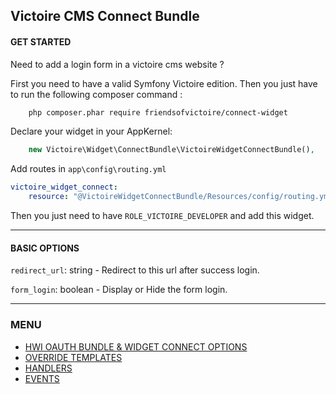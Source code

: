 ## Victoire CMS Connect Bundle

#### GET STARTED

Need to add a login form in a victoire cms website ?

First you need to have a valid Symfony Victoire edition.
Then you just have to run the following composer command :

```bash
    php composer.phar require friendsofvictoire/connect-widget
```

Declare your widget in your AppKernel:

```php
    new Victoire\Widget\ConnectBundle\VictoireWidgetConnectBundle(),
```

Add routes in `app\config\routing.yml`

```yaml
victoire_widget_connect:
    resource: "@VictoireWidgetConnectBundle/Resources/config/routing.yml"
```

Then you just need to have `ROLE_VICTOIRE_DEVELOPER` and add this widget.

---

#### BASIC OPTIONS

`redirect_url`: string - Redirect to this url after success login.

`form_login`: boolean - Display or Hide the form login.


---

### MENU

- [HWI OAUTH BUNDLE & WIDGET CONNECT OPTIONS][link-menu-hwi-options]
- [OVERRIDE TEMPLATES][link-menu-override-templates]
- [HANDLERS][link-menu-handlers]
- [EVENTS][link-menu-events]

[link-menu-hwi-options]: Resources/doc/hwi_and_widget_connect.md
[link-menu-override-templates]: Resources/doc/override_templates.md
[link-menu-handlers]: Resources/doc/handlers.md
[link-menu-events]: Resources/doc/events.md
